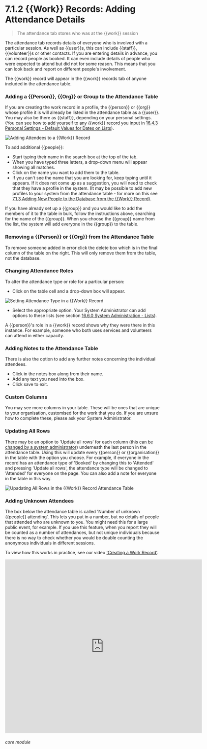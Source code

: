 # 7.1.2  <i class="fas fa-hammer"></i>  {{Work}} Records: Adding Attendance Details

> The attendance tab stores who was at the {{work}} session



The attendance tab records details of everyone who is involved with a particular session. As well as {{user}}s, this can include {{staff}}, {{volunteer}}s or other contacts. If you are entering details in advance, you can record people as booked. It can even include details of people who were expected to attend but did not for some reason. This means that you can look back and report on different people's involvement. 

The {{work}} record will appear in the {{work}} records tab of anyone included in the attendance table.

### Adding a {{Person}}, {{Org}} or Group to the Attendance Table  
 
If you are creating the work record in a profile, the {{person}} or {{org}} whose profile it is will already be listed in the attendance table as a {{user}}. You may also be there as {{staff}}, depending on your personal settings. (You can see how to add yourself to any {{work}} record you input in [16.4.3 Personal Settings - Default Values for Dates on Lists](/help/index/p/16.4.3)).

![Adding Attendees to a {{Work}} Record](7.1.2a.png)

To add additional {{people}}:
- Start typing their name in the search box at the top of the tab. 
- When you have typed three letters, a drop-down menu will appear showing all matches. 
- Click on the name you want to add them to the table. 
- If you can't see the name that you are looking for, keep typing until it appears. If it does not come up as a suggestion, you will need to check that they have a profile in the system. (It may be possible to add new profiles to your system from the attendance table - for more on this see [7.1.3 Adding New People to the Database from the {{Work}} Record](/help/index/p/7.1.3)).

If you have already set up a {{group}} and you would like to add the members of it to the table in bulk, follow the instructions above, searching for the name of the {{group}}. When you choose the {{group}} name from the list, the system will add everyone in the {{group}} to the table.

### Removing a {{Person}} or {{Org}} from the Attendance Table  

To remove someone added in error click the delete box which is in the final column of the table on the right. This will only remove them from the table, not the database.

### Changing Attendance Roles  

To alter the attendance type or role for a particular person:
- Click on the table cell and a drop-down box will appear.

![Setting Attendance Type in a {{Work}} Record](7.1.2b.png)

- Select the appropriate option. Your System Administrator can add options to these lists (see section [16.6.0 System Administration - Lists](/help/index/p/16.6.0)).

A {{person}}'s role in a {{work}} record shows why they were there in this instance. For example, someone who both uses services and volunteers can attend in either capacity. 

### Adding Notes to the Attendance Table  

There is also the option to add any further notes concerning the individual attendees. 
- Click in the notes box along from their name.
- Add any text you need into the box.
- Click save to exit.

### Custom Columns  

You may see more columns in your table. These will be ones that are unique to your organisation, customised for the work that you do. If you are unsure how to complete these, please ask your System Administrator.

### Updating All Rows  

There may be an option to 'Update all rows' for each column (this [can be changed by a system administrator](/help/index/p/16.12.2)) underneath the last person in the attendance table.  Using this will update every {{person}} or {{organisation}} in the table with the option you choose. For example, if everyone in the record has an attendance type of 'Booked' by changing this to 'Attended' and pressing 'Update all rows', the attendance type will be changed to 'Attended' for everyone on the page. You can also add a note for everyone in the table in this way. 

![Upadating All Rows in the {{Work}} Record Attendance Table](1204a.png)

### Adding Unknown Attendees  

The box below the attendance table is called 'Number of unknown {{people}} attending'. This lets you put in a number, but no details of people that attended who are unknown to you. You might need this for a large public event, for example. If you use this feature, when you report they will be counted as a number of attendances, but not unique individuals because there is no way to check whether you would be double counting the anonymous individuals in different sessions. 

To view how this works in practice, see our video ['Creating a Work Record'](/help/index/p/51.4.1).

<iframe src="https://player.vimeo.com/video/279240510" width="640" height="564" frameborder="0" allow="autoplay; fullscreen" allowfullscreen></iframe>


###### core module

